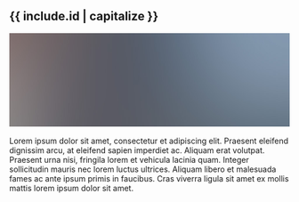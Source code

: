 <!-- About -->
<article id="{{ include.id }}">
	<h2 class="major">{{ include.id | capitalize }}</h2>
	<span class="image main"><img src="/images/pic03.jpg" alt="" /></span>
	<p>Lorem ipsum dolor sit amet, consectetur et adipiscing elit. Praesent eleifend dignissim arcu, at eleifend sapien imperdiet ac. Aliquam erat volutpat. Praesent urna nisi, fringila lorem et vehicula lacinia quam. Integer sollicitudin mauris nec lorem luctus ultrices. Aliquam libero et malesuada fames ac ante ipsum primis in faucibus. Cras viverra ligula sit amet ex mollis mattis lorem ipsum dolor sit amet.</p>
</article>
